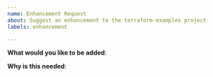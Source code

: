 ```yaml
---
name: Enhancement Request
about: Suggest an enhancement to the terraform-examples project
labels: enhancement

---
```


**What would you like to be added**:

**Why is this needed**:
